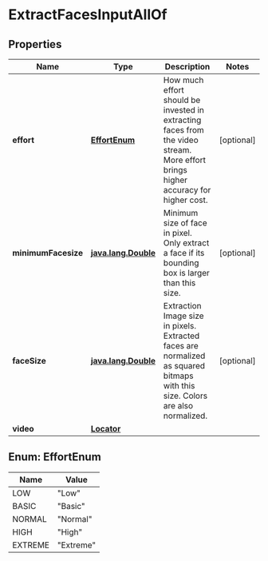 

# ExtractFacesInputAllOf

## Properties

Name | Type | Description | Notes
------------ | ------------- | ------------- | -------------
**effort** | [**EffortEnum**](#EffortEnum) | How much effort should be invested in extracting faces from the video stream. More effort brings higher accuracy for higher cost. |  [optional]
**minimumFacesize** | [**java.lang.Double**](java.lang.Double.md) | Minimum size of face in pixel.  Only extract a face if its bounding box is larger than this size. |  [optional]
**faceSize** | [**java.lang.Double**](java.lang.Double.md) | Extraction Image size in pixels.  Extracted faces are normalized as squared bitmaps with  this size.  Colors are also normalized. |  [optional]
**video** | [**Locator**](Locator.md) |  | 



## Enum: EffortEnum

Name | Value
---- | -----
LOW | &quot;Low&quot;
BASIC | &quot;Basic&quot;
NORMAL | &quot;Normal&quot;
HIGH | &quot;High&quot;
EXTREME | &quot;Extreme&quot;



